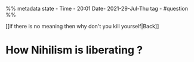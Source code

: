

%%  metadata
state -
Time - 20:01
Date- 2021-29-Jul-Thu 
tag -        #question          %%

[[if there is no meaning then why don't you kill yourself|Back]]
# How Nihilism is liberating ?
